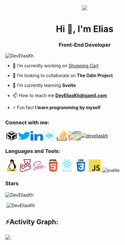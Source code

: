 <div align="center">
  <img height="150" src="https://media.giphy.com/media/qgQUggAC3Pfv687qPC/giphy.gif"  />
</div>


<h1 align="center">Hi 👋, I'm Elias</h1>
<h3 align="center">Front-End Developer</h3>
<p align="left"> <img src="https://komarev.com/ghpvc/?username=DevEliasKh&label=Profile%20views&color=0e75b6&style=flat" alt="DevEliasKh" /> </p>


- 🔭 I’m currently working on [Shopping Cart](https://github.com/DevEliasKh/shopping-cart)
- 👯 I’m looking to collaborate on **The Odin Project**
- 🌱 I’m currently learning **Svelte**

- 📫 How to reach me **DevEliasKh@gamil.com**
- ⚡ Fun fact **I learn programming by myself**


</div><h3 align="left">Connect with me:</h3>
<p align="left">
<a href="https://codesandbox.com/DevEliasKh" target="blank"><img align="center" src="https://raw.githubusercontent.com/teamedwardforever/Readme-Generator/71f25dd8b98329b168142a6b782a107b75eab178/svg/Social/codesandbox.svg" alt="DevEliasKh" height="30" width="40" /></a><a href="https://twitter.com/DevEliasKh" target="blank"><img align="center" src="https://raw.githubusercontent.com/teamedwardforever/Readme-Generator/71f25dd8b98329b168142a6b782a107b75eab178/svg/Social/twitter.svg" alt="DevEliasKh" height="30" width="40" /></a><a href="https://linkedin.com/in/DevEliasKh" target="blank"><img align="center" src="https://raw.githubusercontent.com/teamedwardforever/Readme-Generator/71f25dd8b98329b168142a6b782a107b75eab178/svg/Social/linked-in-alt.svg" alt="DevEliasKh" height="30" width="40" /></a><a href="https://codepen.io/DevEliasKh" target="blank"><img align="center" src="https://raw.githubusercontent.com/teamedwardforever/Readme-Generator/71f25dd8b98329b168142a6b782a107b75eab178/svg/Social/codepen.svg" alt="DevEliasKh" height="30" width="40" /></a><a href="https://stackoverflow.com/users/DevEliasKh" target="blank"><img align="center" src="https://raw.githubusercontent.com/teamedwardforever/Readme-Generator/71f25dd8b98329b168142a6b782a107b75eab178/svg/Social/stack-overflow.svg" alt="DevEliasKh" height="30" width="40" /></a><a href="https://dev.to/DevEliasKh" target="blank"><img align="center" src="https://raw.githubusercontent.com/teamedwardforever/Readme-Generator/71f25dd8b98329b168142a6b782a107b75eab178/svg/Social/devto.svg" alt="DevEliasKh" height="30" width="40" /></a><a href="https://discord.gg/develiaskh" target="blank"><img align="center" src="https://raw.githubusercontent.com/rahuldkjain/github-profile-readme-generator/master/src/images/icons/Social/discord.svg" alt="develiaskh" height="30" width="40" /></a></p>

<h3 align="left">Languages and Tools:</h3>
<p align="left">
<img src="https://raw.githubusercontent.com/teamedwardforever/Readme-Generator/71f25dd8b98329b168142a6b782a107b75eab178/svg/Skills/Other/linux-original.svg" alt="Linux" width="40" height="40"/>
<img src="https://raw.githubusercontent.com/teamedwardforever/Readme-Generator/71f25dd8b98329b168142a6b782a107b75eab178/svg/Skills/Testing/jestjsio-icon.svg" alt="Jestjsio" width="40" height="40"/>
<img src="https://raw.githubusercontent.com/teamedwardforever/Readme-Generator/71f25dd8b98329b168142a6b782a107b75eab178/svg/Skills/Frontend/sass-original.svg" alt="Sass" width="40" height="40"/>
<img src="https://raw.githubusercontent.com/teamedwardforever/Readme-Generator/71f25dd8b98329b168142a6b782a107b75eab178/svg/Skills/Frontend/html5-original-wordmark.svg" alt="HTML" width="40" height="40"/>
<img src="https://raw.githubusercontent.com/teamedwardforever/Readme-Generator/71f25dd8b98329b168142a6b782a107b75eab178/svg/Skills/Frontend/react-original-wordmark.svg" alt="React" width="40" height="40"/>
<img src="https://raw.githubusercontent.com/teamedwardforever/Readme-Generator/71f25dd8b98329b168142a6b782a107b75eab178/svg/Skills/Frontend/css3-original-wordmark.svg" alt="Css" width="40" height="40"/>
<img src="https://raw.githubusercontent.com/teamedwardforever/Readme-Generator/71f25dd8b98329b168142a6b782a107b75eab178/svg/Skills/Languages/javascript-original.svg" alt="Javascript" width="40" height="40"/>
<img src="https://upload.wikimedia.org/wikipedia/commons/1/1b/Svelte_Logo.svg" alt="svelte" width="40" height="40"/>

</p>

<h3 align="left">Stars</h3>
<img align="center" height="180em" src="https://github-readme-stats.vercel.app/api/top-langs/?username=DevEliasKh&layout=compact&theme=" alt=DevEliasKh />

<p>&nbsp;<img align="center" height="180em" src="https://github-readme-stats.vercel.app/api?username=DevEliasKh&show_icons=true&locale=en&theme=" alt="DevEliasKh" /></p>


<h2 align="left">⚡Activity Graph:</h2>
<img align="center" src="https://github-readme-activity-graph.vercel.app/graph?username=DevEliasKh&theme=react-dark"/>

